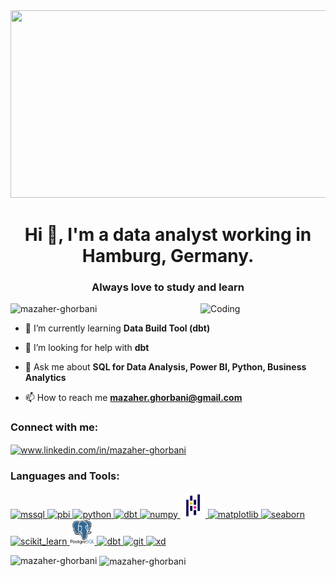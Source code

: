 <img src="https://cdn.dribbble.com/users/43762/screenshots/1193016/mtn-graph-dribbbble.gif" width="600" height="300">
<h1 align="center">Hi 👋, I'm a data analyst working in Hamburg, Germany.</h1>
<h3 align="center">Always love to study and learn</h3>
<img align="right" alt="Coding" width="200" src=https://i.pinimg.com/originals/4a/ae/cd/4aaecd065f4eb2f64dd5a3387fa3eb74.gif>

<p align="left"> <img src="https://komarev.com/ghpvc/?username=mazaher-ghorbani&label=Profile%20views&color=0e75b6&style=flat" alt="mazaher-ghorbani" /> </p>

- 🌱 I’m currently learning **Data Build Tool (dbt)**

- 🤝 I’m looking for help with **dbt**

- 💬 Ask me about **SQL for Data Analysis, Power BI, Python, Business Analytics**

- 📫 How to reach me **mazaher.ghorbani@gmail.com**

<h3 align="left">Connect with me:</h3>
<p align="left">
<a href="https://linkedin.com/in/www.linkedin.com/in/mazaher-ghorbani" target="blank"><img align="center" src="https://raw.githubusercontent.com/rahuldkjain/github-profile-readme-generator/master/src/images/icons/Social/linked-in-alt.svg" alt="www.linkedin.com/in/mazaher-ghorbani" height="30" width="40" /></a>
</p>

<h3 align="left">Languages and Tools:</h3>
<a href="https://www.microsoft.com/en-us/sql-server" target="_blank" rel="noreferrer"> <img src="https://www.svgrepo.com/show/303229/microsoft-sql-server-logo.svg" alt="mssql" width="40" height="40"/> </a> <a href="https://powerbi.microsoft.com/en-au/" target="_blank" rel="noreferrer"> <img src="https://upload.wikimedia.org/wikipedia/commons/thumb/c/cf/New_Power_BI_Logo.svg/600px-New_Power_BI_Logo.svg.png?20210102182532" alt="pbi" width="40" height="40"/> </a> <a href="https://www.python.org/" target="_blank" rel="noreferrer"> <img src="https://www.svgrepo.com/show/374016/python.svg" alt="python" width="40" height="40"/> </a> <a href="https://jupyter.org/" target="_blank" rel="noreferrer"> <img src="https://seeklogo.com/images/J/jupyter-logo-A91705F539-seeklogo.com.png" alt="dbt" width="35" height="40"/> </a> <a href="https://numpy.org/" target="_blank" rel="noreferrer"> <img src="https://www.svgrepo.com/show/373938/numpy.svg" alt="numpy" width="40" height="40"/> </a> <a href="https://pandas.pydata.org/" target="_blank" rel="noreferrer"> <img src="https://raw.githubusercontent.com/devicons/devicon/2ae2a900d2f041da66e950e4d48052658d850630/icons/pandas/pandas-original.svg" alt="pandas" width="40" height="40"/> </a> <a href="https://matplotlib.org/" target="_blank" rel="noreferrer"> <img src="https://upload.wikimedia.org/wikipedia/commons/thumb/8/84/Matplotlib_icon.svg/180px-Matplotlib_icon.svg.png" alt="matplotlib" width="40" height="40"/> </a> <a href="https://seaborn.pydata.org/" target="_blank" rel="noreferrer"> <img src="https://seaborn.pydata.org/_images/logo-mark-lightbg.svg" alt="seaborn" width="40" height="40"/> </a> <a href="https://scikit-learn.org/" target="_blank" rel="noreferrer"> <img src="https://upload.wikimedia.org/wikipedia/commons/0/05/Scikit_learn_logo_small.svg" alt="scikit_learn" width="40" height="40"/> </a> <a href="https://www.postgresql.org" target="_blank" rel="noreferrer"> <img src="https://raw.githubusercontent.com/devicons/devicon/master/icons/postgresql/postgresql-original-wordmark.svg" alt="postgresql" width="40" height="40"/> </a> <a href="https://www.getdbt.com/" target="_blank" rel="noreferrer"> <img src="https://seeklogo.com/images/D/dbt-logo-E4B0ED72A2-seeklogo.com.png" alt="dbt" width="60" height="35"/> </a> <a href="https://git-scm.com/" target="_blank" rel="noreferrer"> <img src="https://www.vectorlogo.zone/logos/git-scm/git-scm-icon.svg" alt="git" width="40" height="40"/> </a> <a href="https://www.adobe.com/products/xd.html" target="_blank" rel="noreferrer"> <img src="https://cdn.worldvectorlogo.com/logos/adobe-xd.svg" alt="xd" width="40" height="40"/> </a> </p>

<p><img align="left" src="https://github-readme-stats.vercel.app/api/top-langs?username=mazaher-ghorbani&show_icons=true&locale=en&layout=compact" alt="mazaher-ghorbani" /></p>

<p>&nbsp;<img align="center" src="https://github-readme-stats.vercel.app/api?username=mazaher-ghorbani&show_icons=true&locale=en" alt="mazaher-ghorbani" /></p>
